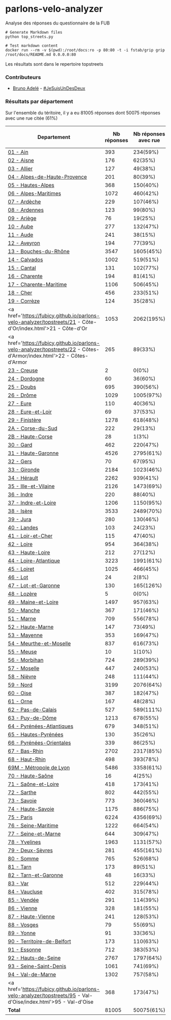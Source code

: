 # parlons-velo-analyzer
Analyse des réponses du questionnaire de la FUB

```
# Generate Markdown files
python top_streets.py

# Test markdown content
docker run --rm -v $(pwd):/root/docs:ro -p 80:80 -t -i fstab/grip grip /root/docs/README.md 0.0.0.0:80
```

Les résultats sont dans le repertoire topstreets

### Contributeurs
* [Bruno Adelé](https://twitter.com/jesuislibre) - [#JeSuisUnDesDeux](https://twitter.com/search?q=%23JeSuisUnDesDeux)
### Résultats par département

Sur l'ensemble du téritoire, il y a eu 81005 réponses dont 50075 réponses avec une rue citée (61%)

| Departement | Nb réponses | Nb réponses avec rue | Nb points noirs |
|-------------|-------------|----------------------|-----------------|
|<a href='https://fubicy.github.io/parlons-velo-analyzer/topstreets/01 - Ain/index.html'>01 - Ain</a>|393|234(59%)|<img src="img/bar_14.gif" />&nbsp;97|
|<a href='https://fubicy.github.io/parlons-velo-analyzer/topstreets/02 - Aisne/index.html'>02 - Aisne</a>|176|62(35%)|<img src="img/bar_4.gif" />&nbsp;34|
|<a href='https://fubicy.github.io/parlons-velo-analyzer/topstreets/03 - Allier/index.html'>03 - Allier</a>|127|49(38%)|<img src="img/bar_4.gif" />&nbsp;31|
|<a href='https://fubicy.github.io/parlons-velo-analyzer/topstreets/04 - Alpes-de-Haute-Provence/index.html'>04 - Alpes-de-Haute-Provence</a>|201|80(39%)|<img src="img/bar_4.gif" />&nbsp;31|
|<a href='https://fubicy.github.io/parlons-velo-analyzer/topstreets/05 - Hautes-Alpes/index.html'>05 - Hautes-Alpes</a>|368|150(40%)|<img src="img/bar_7.gif" />&nbsp;51|
|<a href='https://fubicy.github.io/parlons-velo-analyzer/topstreets/06 - Alpes-Maritimes/index.html'>06 - Alpes-Maritimes</a>|1072|460(42%)|<img src="img/bar_23.gif" />&nbsp;161|
|<a href='https://fubicy.github.io/parlons-velo-analyzer/topstreets/07 - Ardèche/index.html'>07 - Ardèche</a>|229|107(46%)|<img src="img/bar_6.gif" />&nbsp;43|
|<a href='https://fubicy.github.io/parlons-velo-analyzer/topstreets/08 - Ardennes/index.html'>08 - Ardennes</a>|123|99(80%)|<img src="img/bar_4.gif" />&nbsp;34|
|<a href='https://fubicy.github.io/parlons-velo-analyzer/topstreets/09 - Ariège/index.html'>09 - Ariège</a>|76|19(25%)|<img src="img/bar_1.gif" />&nbsp;12|
|<a href='https://fubicy.github.io/parlons-velo-analyzer/topstreets/10 - Aube/index.html'>10 - Aube</a>|277|132(47%)|<img src="img/bar_8.gif" />&nbsp;60|
|<a href='https://fubicy.github.io/parlons-velo-analyzer/topstreets/11 - Aude/index.html'>11 - Aude</a>|241|38(15%)|<img src="img/bar_3.gif" />&nbsp;23|
|<a href='https://fubicy.github.io/parlons-velo-analyzer/topstreets/12 - Aveyron/index.html'>12 - Aveyron</a>|194|77(39%)|<img src="img/bar_3.gif" />&nbsp;26|
|<a href='https://fubicy.github.io/parlons-velo-analyzer/topstreets/13 - Bouches-du-Rhône/index.html'>13 - Bouches-du-Rhône</a>|3547|1605(45%)|<img src="img/bar_47.gif" />&nbsp;329|
|<a href='https://fubicy.github.io/parlons-velo-analyzer/topstreets/14 - Calvados/index.html'>14 - Calvados</a>|1002|519(51%)|<img src="img/bar_23.gif" />&nbsp;163|
|<a href='https://fubicy.github.io/parlons-velo-analyzer/topstreets/15 - Cantal/index.html'>15 - Cantal</a>|131|102(77%)|<img src="img/bar_4.gif" />&nbsp;28|
|<a href='https://fubicy.github.io/parlons-velo-analyzer/topstreets/16 - Charente/index.html'>16 - Charente</a>|194|81(41%)|<img src="img/bar_4.gif" />&nbsp;32|
|<a href='https://fubicy.github.io/parlons-velo-analyzer/topstreets/17 - Charente-Maritime/index.html'>17 - Charente-Maritime</a>|1106|506(45%)|<img src="img/bar_22.gif" />&nbsp;157|
|<a href='https://fubicy.github.io/parlons-velo-analyzer/topstreets/18 - Cher/index.html'>18 - Cher</a>|456|233(51%)|<img src="img/bar_10.gif" />&nbsp;74|
|<a href='https://fubicy.github.io/parlons-velo-analyzer/topstreets/19 - Corrèze/index.html'>19 - Corrèze</a>|124|35(28%)|<img src="img/bar_3.gif" />&nbsp;22|
|<a href='https://fubicy.github.io/parlons-velo-analyzer/topstreets/21 - Côte-d'Or/index.html'>21 - Côte-d'Or</a>|1053|2062(195%)|<img src="img/bar_23.gif" />&nbsp;165|
|<a href='https://fubicy.github.io/parlons-velo-analyzer/topstreets/22 - Côtes-d'Armor/index.html'>22 - Côtes-d'Armor</a>|265|89(33%)|<img src="img/bar_8.gif" />&nbsp;59|
|<a href='https://fubicy.github.io/parlons-velo-analyzer/topstreets/23 - Creuse/index.html'>23 - Creuse</a>|2|0(0%)|<img src="img/bar_0.gif" />&nbsp;0|
|<a href='https://fubicy.github.io/parlons-velo-analyzer/topstreets/24 - Dordogne/index.html'>24 - Dordogne</a>|60|36(60%)|<img src="img/bar_3.gif" />&nbsp;23|
|<a href='https://fubicy.github.io/parlons-velo-analyzer/topstreets/25 - Doubs/index.html'>25 - Doubs</a>|695|390(56%)|<img src="img/bar_16.gif" />&nbsp;112|
|<a href='https://fubicy.github.io/parlons-velo-analyzer/topstreets/26 - Drôme/index.html'>26 - Drôme</a>|1029|1005(97%)|<img src="img/bar_24.gif" />&nbsp;170|
|<a href='https://fubicy.github.io/parlons-velo-analyzer/topstreets/27 - Eure/index.html'>27 - Eure</a>|110|40(36%)|<img src="img/bar_3.gif" />&nbsp;27|
|<a href='https://fubicy.github.io/parlons-velo-analyzer/topstreets/28 - Eure-et-Loir/index.html'>28 - Eure-et-Loir</a>|69|37(53%)|<img src="img/bar_3.gif" />&nbsp;24|
|<a href='https://fubicy.github.io/parlons-velo-analyzer/topstreets/29 - Finistère/index.html'>29 - Finistère</a>|1278|618(48%)|<img src="img/bar_33.gif" />&nbsp;229|
|<a href='https://fubicy.github.io/parlons-velo-analyzer/topstreets/2A - Corse-du-Sud/index.html'>2A - Corse-du-Sud</a>|222|29(13%)|<img src="img/bar_1.gif" />&nbsp;9|
|<a href='https://fubicy.github.io/parlons-velo-analyzer/topstreets/2B - Haute-Corse/index.html'>2B - Haute-Corse</a>|28|1(3%)|<img src="img/bar_0.gif" />&nbsp;1|
|<a href='https://fubicy.github.io/parlons-velo-analyzer/topstreets/30 - Gard/index.html'>30 - Gard</a>|462|220(47%)|<img src="img/bar_9.gif" />&nbsp;67|
|<a href='https://fubicy.github.io/parlons-velo-analyzer/topstreets/31 - Haute-Garonne/index.html'>31 - Haute-Garonne</a>|4526|2795(61%)|<img src="img/bar_95.gif" />&nbsp;660|
|<a href='https://fubicy.github.io/parlons-velo-analyzer/topstreets/32 - Gers/index.html'>32 - Gers</a>|70|67(95%)|<img src="img/bar_4.gif" />&nbsp;33|
|<a href='https://fubicy.github.io/parlons-velo-analyzer/topstreets/33 - Gironde/index.html'>33 - Gironde</a>|2184|1023(46%)|<img src="img/bar_51.gif" />&nbsp;357|
|<a href='https://fubicy.github.io/parlons-velo-analyzer/topstreets/34 - Hérault/index.html'>34 - Hérault</a>|2262|939(41%)|<img src="img/bar_39.gif" />&nbsp;275|
|<a href='https://fubicy.github.io/parlons-velo-analyzer/topstreets/35 - Ille-et-Vilaine/index.html'>35 - Ille-et-Vilaine</a>|2126|1473(69%)|<img src="img/bar_43.gif" />&nbsp;298|
|<a href='https://fubicy.github.io/parlons-velo-analyzer/topstreets/36 - Indre/index.html'>36 - Indre</a>|220|88(40%)|<img src="img/bar_4.gif" />&nbsp;34|
|<a href='https://fubicy.github.io/parlons-velo-analyzer/topstreets/37 - Indre-et-Loire/index.html'>37 - Indre-et-Loire</a>|1206|1150(95%)|<img src="img/bar_38.gif" />&nbsp;263|
|<a href='https://fubicy.github.io/parlons-velo-analyzer/topstreets/38 - Isère/index.html'>38 - Isère</a>|3533|2489(70%)|<img src="img/bar_81.gif" />&nbsp;565|
|<a href='https://fubicy.github.io/parlons-velo-analyzer/topstreets/39 - Jura/index.html'>39 - Jura</a>|280|130(46%)|<img src="img/bar_7.gif" />&nbsp;52|
|<a href='https://fubicy.github.io/parlons-velo-analyzer/topstreets/40 - Landes/index.html'>40 - Landes</a>|103|24(23%)|<img src="img/bar_2.gif" />&nbsp;17|
|<a href='https://fubicy.github.io/parlons-velo-analyzer/topstreets/41 - Loir-et-Cher/index.html'>41 - Loir-et-Cher</a>|115|47(40%)|<img src="img/bar_4.gif" />&nbsp;29|
|<a href='https://fubicy.github.io/parlons-velo-analyzer/topstreets/42 - Loire/index.html'>42 - Loire</a>|954|364(38%)|<img src="img/bar_17.gif" />&nbsp;124|
|<a href='https://fubicy.github.io/parlons-velo-analyzer/topstreets/43 - Haute-Loire/index.html'>43 - Haute-Loire</a>|212|27(12%)|<img src="img/bar_1.gif" />&nbsp;12|
|<a href='https://fubicy.github.io/parlons-velo-analyzer/topstreets/44 - Loire-Atlantique/index.html'>44 - Loire-Atlantique</a>|3223|1991(61%)|<img src="img/bar_72.gif" />&nbsp;501|
|<a href='https://fubicy.github.io/parlons-velo-analyzer/topstreets/45 - Loiret/index.html'>45 - Loiret</a>|1025|466(45%)|<img src="img/bar_22.gif" />&nbsp;158|
|<a href='https://fubicy.github.io/parlons-velo-analyzer/topstreets/46 - Lot/index.html'>46 - Lot</a>|24|2(8%)|<img src="img/bar_0.gif" />&nbsp;2|
|<a href='https://fubicy.github.io/parlons-velo-analyzer/topstreets/47 - Lot-et-Garonne/index.html'>47 - Lot-et-Garonne</a>|130|165(126%)|<img src="img/bar_3.gif" />&nbsp;21|
|<a href='https://fubicy.github.io/parlons-velo-analyzer/topstreets/48 - Lozère/index.html'>48 - Lozère</a>|5|0(0%)|<img src="img/bar_0.gif" />&nbsp;0|
|<a href='https://fubicy.github.io/parlons-velo-analyzer/topstreets/49 - Maine-et-Loire/index.html'>49 - Maine-et-Loire</a>|1497|957(63%)|<img src="img/bar_33.gif" />&nbsp;232|
|<a href='https://fubicy.github.io/parlons-velo-analyzer/topstreets/50 - Manche/index.html'>50 - Manche</a>|367|171(46%)|<img src="img/bar_10.gif" />&nbsp;69|
|<a href='https://fubicy.github.io/parlons-velo-analyzer/topstreets/51 - Marne/index.html'>51 - Marne</a>|709|556(78%)|<img src="img/bar_16.gif" />&nbsp;116|
|<a href='https://fubicy.github.io/parlons-velo-analyzer/topstreets/52 - Haute-Marne/index.html'>52 - Haute-Marne</a>|147|73(49%)|<img src="img/bar_4.gif" />&nbsp;28|
|<a href='https://fubicy.github.io/parlons-velo-analyzer/topstreets/53 - Mayenne/index.html'>53 - Mayenne</a>|353|169(47%)|<img src="img/bar_9.gif" />&nbsp;63|
|<a href='https://fubicy.github.io/parlons-velo-analyzer/topstreets/54 - Meurthe-et-Moselle/index.html'>54 - Meurthe-et-Moselle</a>|837|616(73%)|<img src="img/bar_25.gif" />&nbsp;174|
|<a href='https://fubicy.github.io/parlons-velo-analyzer/topstreets/55 - Meuse/index.html'>55 - Meuse</a>|10|1(10%)|<img src="img/bar_0.gif" />&nbsp;1|
|<a href='https://fubicy.github.io/parlons-velo-analyzer/topstreets/56 - Morbihan/index.html'>56 - Morbihan</a>|724|289(39%)|<img src="img/bar_19.gif" />&nbsp;136|
|<a href='https://fubicy.github.io/parlons-velo-analyzer/topstreets/57 - Moselle/index.html'>57 - Moselle</a>|447|240(53%)|<img src="img/bar_14.gif" />&nbsp;101|
|<a href='https://fubicy.github.io/parlons-velo-analyzer/topstreets/58 - Nièvre/index.html'>58 - Nièvre</a>|248|111(44%)|<img src="img/bar_6.gif" />&nbsp;44|
|<a href='https://fubicy.github.io/parlons-velo-analyzer/topstreets/59 - Nord/index.html'>59 - Nord</a>|3199|2076(64%)|<img src="img/bar_79.gif" />&nbsp;550|
|<a href='https://fubicy.github.io/parlons-velo-analyzer/topstreets/60 - Oise/index.html'>60 - Oise</a>|387|182(47%)|<img src="img/bar_15.gif" />&nbsp;109|
|<a href='https://fubicy.github.io/parlons-velo-analyzer/topstreets/61 - Orne/index.html'>61 - Orne</a>|167|48(28%)|<img src="img/bar_4.gif" />&nbsp;30|
|<a href='https://fubicy.github.io/parlons-velo-analyzer/topstreets/62 - Pas-de-Calais/index.html'>62 - Pas-de-Calais</a>|527|589(111%)|<img src="img/bar_12.gif" />&nbsp;89|
|<a href='https://fubicy.github.io/parlons-velo-analyzer/topstreets/63 - Puy-de-Dôme/index.html'>63 - Puy-de-Dôme</a>|1213|678(55%)|<img src="img/bar_24.gif" />&nbsp;172|
|<a href='https://fubicy.github.io/parlons-velo-analyzer/topstreets/64 - Pyrénées-Atlantiques/index.html'>64 - Pyrénées-Atlantiques</a>|679|348(51%)|<img src="img/bar_16.gif" />&nbsp;114|
|<a href='https://fubicy.github.io/parlons-velo-analyzer/topstreets/65 - Hautes-Pyrénées/index.html'>65 - Hautes-Pyrénées</a>|130|35(26%)|<img src="img/bar_3.gif" />&nbsp;23|
|<a href='https://fubicy.github.io/parlons-velo-analyzer/topstreets/66 - Pyrénées-Orientales/index.html'>66 - Pyrénées-Orientales</a>|339|86(25%)|<img src="img/bar_7.gif" />&nbsp;54|
|<a href='https://fubicy.github.io/parlons-velo-analyzer/topstreets/67 - Bas-Rhin/index.html'>67 - Bas-Rhin</a>|2702|2317(85%)|<img src="img/bar_54.gif" />&nbsp;378|
|<a href='https://fubicy.github.io/parlons-velo-analyzer/topstreets/68 - Haut-Rhin/index.html'>68 - Haut-Rhin</a>|498|393(78%)|<img src="img/bar_22.gif" />&nbsp;152|
|<a href='https://fubicy.github.io/parlons-velo-analyzer/topstreets/69M - Métropole de Lyon/index.html'>69M - Métropole de Lyon</a>|5486|3358(61%)|<img src="img/bar_100.gif" />&nbsp;690|
|<a href='https://fubicy.github.io/parlons-velo-analyzer/topstreets/70 - Haute-Saône/index.html'>70 - Haute-Saône</a>|16|4(25%)|<img src="img/bar_0.gif" />&nbsp;4|
|<a href='https://fubicy.github.io/parlons-velo-analyzer/topstreets/71 - Saône-et-Loire/index.html'>71 - Saône-et-Loire</a>|418|173(41%)|<img src="img/bar_12.gif" />&nbsp;84|
|<a href='https://fubicy.github.io/parlons-velo-analyzer/topstreets/72 - Sarthe/index.html'>72 - Sarthe</a>|802|442(55%)|<img src="img/bar_20.gif" />&nbsp;139|
|<a href='https://fubicy.github.io/parlons-velo-analyzer/topstreets/73 - Savoie/index.html'>73 - Savoie</a>|773|360(46%)|<img src="img/bar_17.gif" />&nbsp;119|
|<a href='https://fubicy.github.io/parlons-velo-analyzer/topstreets/74 - Haute-Savoie/index.html'>74 - Haute-Savoie</a>|1175|886(75%)|<img src="img/bar_31.gif" />&nbsp;214|
|<a href='https://fubicy.github.io/parlons-velo-analyzer/topstreets/75 - Paris/index.html'>75 - Paris</a>|6224|4356(69%)|<img src="img/bar_77.gif" />&nbsp;536|
|<a href='https://fubicy.github.io/parlons-velo-analyzer/topstreets/76 - Seine-Maritime/index.html'>76 - Seine-Maritime</a>|1222|664(54%)|<img src="img/bar_32.gif" />&nbsp;221|
|<a href='https://fubicy.github.io/parlons-velo-analyzer/topstreets/77 - Seine-et-Marne/index.html'>77 - Seine-et-Marne</a>|644|309(47%)|<img src="img/bar_20.gif" />&nbsp;141|
|<a href='https://fubicy.github.io/parlons-velo-analyzer/topstreets/78 - Yvelines/index.html'>78 - Yvelines</a>|1963|1131(57%)|<img src="img/bar_59.gif" />&nbsp;413|
|<a href='https://fubicy.github.io/parlons-velo-analyzer/topstreets/79 - Deux-Sèvres/index.html'>79 - Deux-Sèvres</a>|281|455(161%)|<img src="img/bar_9.gif" />&nbsp;65|
|<a href='https://fubicy.github.io/parlons-velo-analyzer/topstreets/80 - Somme/index.html'>80 - Somme</a>|765|526(68%)|<img src="img/bar_16.gif" />&nbsp;115|
|<a href='https://fubicy.github.io/parlons-velo-analyzer/topstreets/81 - Tarn/index.html'>81 - Tarn</a>|173|89(51%)|<img src="img/bar_7.gif" />&nbsp;54|
|<a href='https://fubicy.github.io/parlons-velo-analyzer/topstreets/82 - Tarn-et-Garonne/index.html'>82 - Tarn-et-Garonne</a>|48|16(33%)|<img src="img/bar_2.gif" />&nbsp;14|
|<a href='https://fubicy.github.io/parlons-velo-analyzer/topstreets/83 - Var/index.html'>83 - Var</a>|512|229(44%)|<img src="img/bar_10.gif" />&nbsp;69|
|<a href='https://fubicy.github.io/parlons-velo-analyzer/topstreets/84 - Vaucluse/index.html'>84 - Vaucluse</a>|402|315(78%)|<img src="img/bar_9.gif" />&nbsp;68|
|<a href='https://fubicy.github.io/parlons-velo-analyzer/topstreets/85 - Vendée/index.html'>85 - Vendée</a>|291|114(39%)|<img src="img/bar_8.gif" />&nbsp;62|
|<a href='https://fubicy.github.io/parlons-velo-analyzer/topstreets/86 - Vienne/index.html'>86 - Vienne</a>|328|181(55%)|<img src="img/bar_7.gif" />&nbsp;54|
|<a href='https://fubicy.github.io/parlons-velo-analyzer/topstreets/87 - Haute-Vienne/index.html'>87 - Haute-Vienne</a>|241|128(53%)|<img src="img/bar_10.gif" />&nbsp;74|
|<a href='https://fubicy.github.io/parlons-velo-analyzer/topstreets/88 - Vosges/index.html'>88 - Vosges</a>|79|55(69%)|<img src="img/bar_5.gif" />&nbsp;36|
|<a href='https://fubicy.github.io/parlons-velo-analyzer/topstreets/89 - Yonne/index.html'>89 - Yonne</a>|91|33(36%)|<img src="img/bar_3.gif" />&nbsp;27|
|<a href='https://fubicy.github.io/parlons-velo-analyzer/topstreets/90 - Territoire-de-Belfort/index.html'>90 - Territoire-de-Belfort</a>|173|110(63%)|<img src="img/bar_6.gif" />&nbsp;47|
|<a href='https://fubicy.github.io/parlons-velo-analyzer/topstreets/91 - Essonne/index.html'>91 - Essonne</a>|712|383(53%)|<img src="img/bar_30.gif" />&nbsp;210|
|<a href='https://fubicy.github.io/parlons-velo-analyzer/topstreets/92 - Hauts-de-Seine/index.html'>92 - Hauts-de-Seine</a>|2767|1797(64%)|<img src="img/bar_84.gif" />&nbsp;581|
|<a href='https://fubicy.github.io/parlons-velo-analyzer/topstreets/93 - Seine-Saint-Denis/index.html'>93 - Seine-Saint-Denis</a>|1061|741(69%)|<img src="img/bar_33.gif" />&nbsp;231|
|<a href='https://fubicy.github.io/parlons-velo-analyzer/topstreets/94 - Val-de-Marne/index.html'>94 - Val-de-Marne</a>|1302|757(58%)|<img src="img/bar_44.gif" />&nbsp;310|
|<a href='https://fubicy.github.io/parlons-velo-analyzer/topstreets/95 - Val-d'Oise/index.html'>95 - Val-d'Oise</a>|368|173(47%)|<img src="img/bar_13.gif" />&nbsp;90|
| **Total** |81005|50075(61%)|12998|
